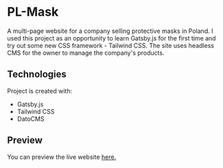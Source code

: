 # PL-Mask

A multi-page website for a company selling
protective masks in Poland. I used this project as an opportunity to learn
Gatsby.js for the first time and try out some new CSS framework - Tailwind CSS. The site uses
headless CMS for the owner to manage the company's products.

## Technologies

Project is created with:

- Gatsby.js
- Tailwind CSS
- DatoCMS

## Preview

You can preview the live website [here.](https://pl-mask.pl/)
